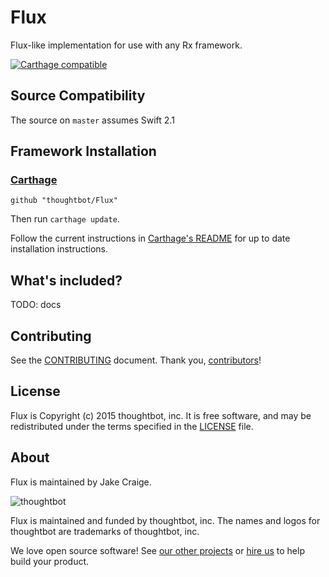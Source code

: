 # Flux

Flux-like implementation for use with any Rx framework.

[![Carthage compatible](https://img.shields.io/badge/Carthage-compatible-4BC51D.svg?style=flat)](https://github.com/Carthage/Carthage)

## Source Compatibility ##

The source on `master` assumes Swift 2.1

## Framework Installation ##

### [Carthage] ###

[Carthage]: https://github.com/Carthage/Carthage

```
github "thoughtbot/Flux"
```

Then run `carthage update`.

Follow the current instructions in [Carthage's README][carthage-installation]
for up to date installation instructions.

[carthage-installation]: https://github.com/Carthage/Carthage#adding-frameworks-to-an-application

## What's included?

TODO: docs

## Contributing

See the [CONTRIBUTING] document.
Thank you, [contributors]!

  [CONTRIBUTING]: CONTRIBUTING.md
  [contributors]: https://github.com/thoughtbot/Flux/graphs/contributors

## License

Flux is Copyright (c) 2015 thoughtbot, inc.
It is free software, and may be redistributed
under the terms specified in the [LICENSE] file.

  [LICENSE]: /LICENSE

## About

Flux is maintained by Jake Craige.

![thoughtbot](https://thoughtbot.com/logo.png)

Flux is maintained and funded by thoughtbot, inc.
The names and logos for thoughtbot are trademarks of thoughtbot, inc.

We love open source software!
See [our other projects][community]
or [hire us][hire] to help build your product.

  [community]: https://thoughtbot.com/community?utm_source=github
  [hire]: https://thoughtbot.com/hire-us?utm_source=github
